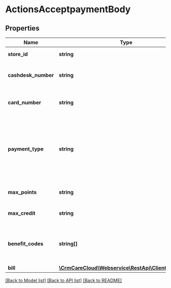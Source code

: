 # ActionsAcceptpaymentBody

## Properties
Name | Type | Description | Notes
------------ | ------------- | ------------- | -------------
**store_id** | **string** | Id of the store | 
**cashdesk_number** | **string** | Number of the cashdesk in the store | 
**card_number** | **string** | The customer&#x27;s card number | [optional] 
**payment_type** | **string** | Method of the bill closure *Possible values: “S”-standard / “D”- use discount now* | 
**max_points** | **string** | Amount of points to be redeemed | [optional] 
**max_credit** | **string** | Amount of credits to be used | [optional] 
**benefit_codes** | **string[]** | The bill closure will use present codes and recommend discounts | [optional] 
**bill** | [**\CrmCareCloud\Webservice\RestApi\Client\Model\Bill**](Bill.md) |  | 

[[Back to Model list]](../../README.md#documentation-for-models) [[Back to API list]](../../README.md#documentation-for-api-endpoints) [[Back to README]](../../README.md)

